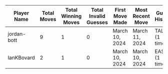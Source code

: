 
| Player Name | Total Moves | Total Winning Moves | Total Invalid Guesses | First Move Made | Most Recent Move | Guess History |
| ----------- | ----------- | ------------------- | --------------------- | --------------- | ---------------- | ------------- |
| jordan-bott | 9 | 1 | 0 | March 10, 2024 | March 11, 2024 | TALLY (1 times!) |
| IanKBovard | 2 | 1 | 0 | March 10, 2024 | March 10, 2024 | EASEL (1 times!) |